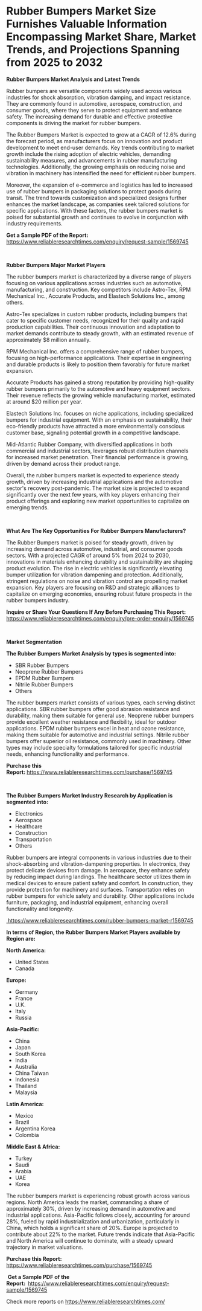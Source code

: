 <p><h1>Rubber Bumpers Market Size Furnishes Valuable Information Encompassing Market Share, Market Trends, and Projections Spanning from 2025 to 2032</h1></p><p><strong>Rubber Bumpers Market Analysis and Latest Trends</strong></p>
<p><p>Rubber bumpers are versatile components widely used across various industries for shock absorption, vibration damping, and impact resistance. They are commonly found in automotive, aerospace, construction, and consumer goods, where they serve to protect equipment and enhance safety. The increasing demand for durable and effective protective components is driving the market for rubber bumpers.</p><p>The Rubber Bumpers Market is expected to grow at a CAGR of 12.6% during the forecast period, as manufacturers focus on innovation and product development to meet end-user demands. Key trends contributing to market growth include the rising adoption of electric vehicles, demanding sustainability measures, and advancements in rubber manufacturing technologies. Additionally, the growing emphasis on reducing noise and vibration in machinery has intensified the need for efficient rubber bumpers.</p><p>Moreover, the expansion of e-commerce and logistics has led to increased use of rubber bumpers in packaging solutions to protect goods during transit. The trend towards customization and specialized designs further enhances the market landscape, as companies seek tailored solutions for specific applications. With these factors, the rubber bumpers market is poised for substantial growth and continues to evolve in conjunction with industry requirements.</p></p>
<p><strong>Get a Sample PDF of the Report:&nbsp;</strong> <a href="https://www.reliableresearchtimes.com/enquiry/request-sample/1569745?utm_campaign=3219&utm_medium=2&utm_source=Github&utm_content=ia&utm_term=25032025&utm_id=rubber-bumpers">https://www.reliableresearchtimes.com/enquiry/request-sample/1569745</a></p>
<p>&nbsp;</p>
<p><strong>Rubber Bumpers Major Market Players</strong></p>
<p><p>The rubber bumpers market is characterized by a diverse range of players focusing on various applications across industries such as automotive, manufacturing, and construction. Key competitors include Astro-Tex, RPM Mechanical Inc., Accurate Products, and Elastech Solutions Inc., among others.</p><p>Astro-Tex specializes in custom rubber products, including bumpers that cater to specific customer needs, recognized for their quality and rapid production capabilities. Their continuous innovation and adaptation to market demands contribute to steady growth, with an estimated revenue of approximately $8 million annually.</p><p>RPM Mechanical Inc. offers a comprehensive range of rubber bumpers, focusing on high-performance applications. Their expertise in engineering and durable products is likely to position them favorably for future market expansion. </p><p>Accurate Products has gained a strong reputation by providing high-quality rubber bumpers primarily to the automotive and heavy equipment sectors. Their revenue reflects the growing vehicle manufacturing market, estimated at around $20 million per year.</p><p>Elastech Solutions Inc. focuses on niche applications, including specialized bumpers for industrial equipment. With an emphasis on sustainability, their eco-friendly products have attracted a more environmentally conscious customer base, signaling potential growth in a competitive landscape.</p><p>Mid-Atlantic Rubber Company, with diversified applications in both commercial and industrial sectors, leverages robust distribution channels for increased market penetration. Their financial performance is growing, driven by demand across their product range.</p><p>Overall, the rubber bumpers market is expected to experience steady growth, driven by increasing industrial applications and the automotive sector's recovery post-pandemic. The market size is projected to expand significantly over the next few years, with key players enhancing their product offerings and exploring new market opportunities to capitalize on emerging trends.</p></p>
<p>&nbsp;</p>
<p><strong>What Are The Key Opportunities For Rubber Bumpers Manufacturers?</strong></p>
<p><p>The Rubber Bumpers market is poised for steady growth, driven by increasing demand across automotive, industrial, and consumer goods sectors. With a projected CAGR of around 5% from 2024 to 2030, innovations in materials enhancing durability and sustainability are shaping product evolution. The rise in electric vehicles is significantly elevating bumper utilization for vibration dampening and protection. Additionally, stringent regulations on noise and vibration control are propelling market expansion. Key players are focusing on R&D and strategic alliances to capitalize on emerging economies, ensuring robust future prospects in the rubber bumpers industry.</p></p>
<p><strong>Inquire or Share Your Questions If Any Before Purchasing This Report:</strong> <a href="https://www.reliableresearchtimes.com/enquiry/pre-order-enquiry/1569745?utm_campaign=3219&utm_medium=2&utm_source=Github&utm_content=ia&utm_term=25032025&utm_id=rubber-bumpers">https://www.reliableresearchtimes.com/enquiry/pre-order-enquiry/1569745</a></p>
<p>&nbsp;</p>
<p><strong>Market Segmentation</strong></p>
<p><strong>The Rubber Bumpers Market Analysis by types is segmented into:</strong></p>
<p><ul><li>SBR Rubber Bumpers</li><li>Neoprene Rubber Bumpers</li><li>EPDM Rubber Bumpers</li><li>Nitrile Rubber Bumpers</li><li>Others</li></ul></p>
<p><p>The rubber bumpers market consists of various types, each serving distinct applications. SBR rubber bumpers offer good abrasion resistance and durability, making them suitable for general use. Neoprene rubber bumpers provide excellent weather resistance and flexibility, ideal for outdoor applications. EPDM rubber bumpers excel in heat and ozone resistance, making them suitable for automotive and industrial settings. Nitrile rubber bumpers offer superior oil resistance, commonly used in machinery. Other types may include specialty formulations tailored for specific industrial needs, enhancing functionality and performance.</p></p>
<p><strong>Purchase this Report:&nbsp;</strong><a href="https://www.reliableresearchtimes.com/purchase/1569745?utm_campaign=3219&utm_medium=2&utm_source=Github&utm_content=ia&utm_term=25032025&utm_id=rubber-bumpers">https://www.reliableresearchtimes.com/purchase/1569745</a></p>
<p>&nbsp;</p>
<p><strong>The Rubber Bumpers Market Industry Research by Application is segmented into:</strong></p>
<p><ul><li>Electronics</li><li>Aerospace</li><li>Healthcare</li><li>Construction</li><li>Transportation</li><li>Others</li></ul></p>
<p><p>Rubber bumpers are integral components in various industries due to their shock-absorbing and vibration-dampening properties. In electronics, they protect delicate devices from damage. In aerospace, they enhance safety by reducing impact during landings. The healthcare sector utilizes them in medical devices to ensure patient safety and comfort. In construction, they provide protection for machinery and surfaces. Transportation relies on rubber bumpers for vehicle safety and durability. Other applications include furniture, packaging, and industrial equipment, enhancing overall functionality and longevity.</p></p>
<p><a href="https://www.reliableresearchtimes.com/rubber-bumpers-market-r1569745?utm_campaign=3219&utm_medium=2&utm_source=Github&utm_content=ia&utm_term=25032025&utm_id=rubber-bumpers">&nbsp;https://www.reliableresearchtimes.com/rubber-bumpers-market-r1569745</a></p>
<p><strong>In terms of Region, the Rubber Bumpers Market Players available by Region are:</strong></p>
<p>
    <p> <strong> North America: </strong>
        <ul>
            <li>United States</li>
            <li>Canada</li>
        </ul>
        </p> 
    <p> <strong> Europe: </strong>
        <ul>
            <li>Germany</li>
            <li>France</li>
            <li>U.K.</li>
            <li>Italy</li>
            <li>Russia</li>
        </ul>
        </p> 
    <p> <strong> Asia-Pacific: </strong>
        <ul>
            <li>China</li>
            <li>Japan</li>
            <li>South Korea</li>
            <li>India</li>
            <li>Australia</li>
            <li>China Taiwan</li>
            <li>Indonesia</li>
            <li>Thailand</li>
            <li>Malaysia</li>
        </ul>
        </p> 
    <p> <strong> Latin America: </strong>
        <ul>
            <li>Mexico</li>
            <li>Brazil</li>
            <li>Argentina Korea</li>
            <li>Colombia</li>
        </ul>
        </p> 
    <p> <strong> Middle East & Africa: </strong>
        <ul>
            <li>Turkey</li>
            <li>Saudi</li>
            <li>Arabia</li>
            <li>UAE</li>
            <li>Korea</li>
        </ul>
    </p>
    </p>
<p><p>The rubber bumpers market is experiencing robust growth across various regions. North America leads the market, commanding a share of approximately 30%, driven by increasing demand in automotive and industrial applications. Asia-Pacific follows closely, accounting for around 28%, fueled by rapid industrialization and urbanization, particularly in China, which holds a significant share of 20%. Europe is projected to contribute about 22% to the market. Future trends indicate that Asia-Pacific and North America will continue to dominate, with a steady upward trajectory in market valuations.</p></p>
<p><strong>Purchase this Report: </strong><a href="https://www.reliableresearchtimes.com/purchase/1569745?utm_campaign=3219&utm_medium=2&utm_source=Github&utm_content=ia&utm_term=25032025&utm_id=rubber-bumpers">https://www.reliableresearchtimes.com/purchase/1569745</a></p>
<p>&nbsp;<strong>Get a Sample PDF of the Report:&nbsp;&nbsp;</strong><a href="https://www.reliableresearchtimes.com/enquiry/request-sample/1569745?utm_campaign=3219&utm_medium=2&utm_source=Github&utm_content=ia&utm_term=25032025&utm_id=rubber-bumpers">https://www.reliableresearchtimes.com/enquiry/request-sample/1569745</a></p>
<p><strong></strong></p>
<p>Check more reports on <a href="https://www.reliableresearchtimes.com/?utm_campaign=3219&utm_medium=2&utm_source=Github&utm_content=ia&utm_term=25032025&utm_id=rubber-bumpers">https://www.reliableresearchtimes.com/</a></p>
